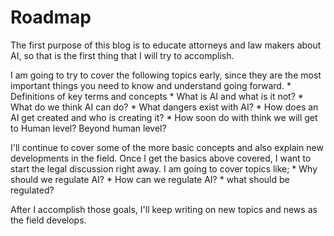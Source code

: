 # Roadmap
The first purpose of this blog is to educate attorneys and law makers about AI, so that is the first thing that I will try to accomplish.

I am going to try to cover the following topics  early, since they are the most important things you need to know and understand going forward.
	* Definitions of key terms and concepts
	* What is AI and what is it not?
	* What do we think AI can do?
	* What dangers exist with AI?
	* How does an AI get created and who is creating it?
	* How soon do with think we will get to Human level? Beyond human level?
	
I'll continue to cover some of the more basic concepts and also explain new developments in the field. Once I get the basics above covered, I want to start the legal discussion right away. I am going to cover topics like;
	* Why should we regulate AI?
	* How can we regulate AI?
	* what should be regulated?
	
	
After I accomplish those goals, I'll keep writing on new topics and news as the field develops.
